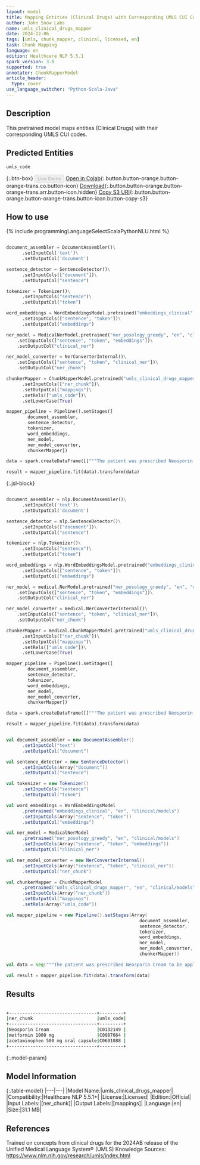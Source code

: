 ```yaml
---
layout: model
title: Mapping Entities (Clinical Drugs) with Corresponding UMLS CUI Codes
author: John Snow Labs
name: umls_clinical_drugs_mapper
date: 2024-12-06
tags: [umls, chunk_mapper, clinical, licensed, en]
task: Chunk Mapping
language: en
edition: Healthcare NLP 5.5.1
spark_version: 3.0
supported: true
annotator: ChunkMapperModel
article_header:
  type: cover
use_language_switcher: "Python-Scala-Java"
---
```


## Description

This pretrained model maps entities (Clinical Drugs) with their corresponding UMLS CUI codes.

## Predicted Entities

`umls_code`

{:.btn-box}
<button class="button button-orange" disabled>Live Demo</button>
[Open in Colab](https://colab.research.google.com/github/JohnSnowLabs/spark-nlp-workshop/blob/master/healthcare-nlp/06.0.Chunk_Mapping.ipynb){:.button.button-orange.button-orange-trans.co.button-icon}
[Download](https://s3.amazonaws.com/auxdata.johnsnowlabs.com/clinical/models/umls_clinical_drugs_mapper_en_5.5.1_3.0_1733513132894.zip){:.button.button-orange.button-orange-trans.arr.button-icon.hidden}
[Copy S3 URI](s3://auxdata.johnsnowlabs.com/clinical/models/umls_clinical_drugs_mapper_en_5.5.1_3.0_1733513132894.zip){:.button.button-orange.button-orange-trans.button-icon.button-copy-s3}

## How to use



<div class="tabs-box" markdown="1">
{% include programmingLanguageSelectScalaPythonNLU.html %}
  
```python

document_assembler = DocumentAssembler()\
      .setInputCol('text')\
      .setOutputCol('document')

sentence_detector = SentenceDetector()\
      .setInputCols(["document"])\
      .setOutputCol("sentence")

tokenizer = Tokenizer()\
      .setInputCols("sentence")\
      .setOutputCol("token")

word_embeddings = WordEmbeddingsModel.pretrained("embeddings_clinical", "en", "clinical/models")\
      .setInputCols(["sentence", "token"])\
      .setOutputCol("embeddings")

ner_model = MedicalNerModel.pretrained("ner_posology_greedy", "en", "clinical/models")\
    .setInputCols(["sentence", "token", "embeddings"])\
    .setOutputCol("clinical_ner")

ner_model_converter = NerConverterInternal()\
    .setInputCols(["sentence", "token", "clinical_ner"])\
    .setOutputCol("ner_chunk")

chunkerMapper = ChunkMapperModel.pretrained("umls_clinical_drugs_mapper", "en", "clinical/models")\
      .setInputCols(["ner_chunk"])\
      .setOutputCol("mappings")\
      .setRels(["umls_code"])\
      .setLowerCase(True)

mapper_pipeline = Pipeline().setStages([
        document_assembler,
        sentence_detector,
        tokenizer, 
        word_embeddings,
        ner_model, 
        ner_model_converter, 
        chunkerMapper])

data = spark.createDataFrame([["""The patient was prescribed Neosporin Cream to be applied externally to the infected area, metformin 1000 mg for diabetes management, and acetaminophen 500 mg oral capsule for pain relief."""]]).toDF("text")

result = mapper_pipeline.fit(data).transform(data)

```

{:.jsl-block}
```python

document_assembler = nlp.DocumentAssembler()\
      .setInputCol('text')\
      .setOutputCol('document')

sentence_detector = nlp.SentenceDetector()\
      .setInputCols(["document"])\
      .setOutputCol("sentence")

tokenizer = nlp.Tokenizer()\
      .setInputCols("sentence")\
      .setOutputCol("token")

word_embeddings = nlp.WordEmbeddingsModel.pretrained("embeddings_clinical", "en", "clinical/models")\
      .setInputCols(["sentence", "token"])\
      .setOutputCol("embeddings")

ner_model = medical.NerModel.pretrained("ner_posology_greedy", "en", "clinical/models")\
    .setInputCols(["sentence", "token", "embeddings"])\
    .setOutputCol("clinical_ner")

ner_model_converter = medical.NerConverterInternal()\
    .setInputCols(["sentence", "token", "clinical_ner"])\
    .setOutputCol("ner_chunk")

chunkerMapper = medical.ChunkMapperModel.pretrained("umls_clinical_drugs_mapper", "en", "clinical/models")\
      .setInputCols(["ner_chunk"])\
      .setOutputCol("mappings")\
      .setRels(["umls_code"])\
      .setLowerCase(True)

mapper_pipeline = Pipeline().setStages([
        document_assembler,
        sentence_detector,
        tokenizer, 
        word_embeddings,
        ner_model, 
        ner_model_converter, 
        chunkerMapper])

data = spark.createDataFrame([["""The patient was prescribed Neosporin Cream to be applied externally to the infected area, metformin 1000 mg for diabetes management, and acetaminophen 500 mg oral capsule for pain relief."""]]).toDF("text")

result = mapper_pipeline.fit(data).transform(data)

```
```scala

val document_assembler = new DocumentAssembler()
      .setInputCol("text")
      .setOutputCol("document")

val sentence_detector = new SentenceDetector()
      .setInputCols(Array("document"))
      .setOutputCol("sentence")

val tokenizer = new Tokenizer()
      .setInputCols("sentence")
      .setOutputCol("token")

val word_embeddings = WordEmbeddingsModel
      .pretrained("embeddings_clinical", "en", "clinical/models")
      .setInputCols(Array("sentence", "token"))
      .setOutputCol("embeddings")

val ner_model = MedicalNerModel
      .pretrained("ner_posology_greedy", "en", "clinical/models")
      .setInputCols(Array("sentence", "token", "embeddings"))
      .setOutputCol("clinical_ner")

val ner_model_converter = new NerConverterInternal()
      .setInputCols(Array("sentence", "token", "clinical_ner"))
      .setOutputCol("ner_chunk")

val chunkerMapper = ChunkMapperModel
      .pretrained("umls_clinical_drugs_mapper", "en", "clinical/models")
      .setInputCols(Array("ner_chunk"))
      .setOutputCol("mappings")
      .setRels(Array("umls_code")) 

val mapper_pipeline = new Pipeline().setStages(Array(
                                                  document_assembler,
                                                  sentence_detector,
                                                  tokenizer, 
                                                  word_embeddings,
                                                  ner_model, 
                                                  ner_model_converter, 
                                                  chunkerMapper))

val data = Seq("""The patient was prescribed Neosporin Cream to be applied externally to the infected area, metformin 1000 mg for diabetes management, and acetaminophen 500 mg oral capsule for pain relief.""").toDF("text")

val result = mapper_pipeline.fit(data).transform(data)

```
</div>

## Results

```bash

+---------------------------------+---------+
|ner_chunk                        |umls_code|
+---------------------------------+---------+
|Neosporin Cream                  |C0132149 |
|metformin 1000 mg                |C0987664 |
|acetaminophen 500 mg oral capsule|C0691088 |
+---------------------------------+---------+

```

{:.model-param}
## Model Information

{:.table-model}
|---|---|
|Model Name:|umls_clinical_drugs_mapper|
|Compatibility:|Healthcare NLP 5.5.1+|
|License:|Licensed|
|Edition:|Official|
|Input Labels:|[ner_chunk]|
|Output Labels:|[mappings]|
|Language:|en|
|Size:|31.1 MB|

## References

Trained on concepts from clinical drugs for the 2024AB release of the Unified Medical Language System® (UMLS) Knowledge Sources: https://www.nlm.nih.gov/research/umls/index.html
